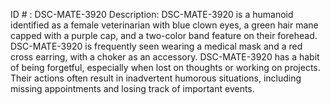 ID # : DSC-MATE-3920
Description: DSC-MATE-3920 is a humanoid identified as a female veterinarian with blue clown eyes, a green hair mane capped with a purple cap, and a two-color band feature on their forehead. DSC-MATE-3920 is frequently seen wearing a medical mask and a red cross earring, with a choker as an accessory. DSC-MATE-3920 has a habit of being forgetful, especially when lost on thoughts or working on projects. Their actions often result in inadvertent humorous situations, including missing appointments and losing track of important events.